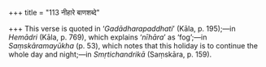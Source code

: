 +++
title = "113 नीहारे बाणशब्दे"

+++
This verse is quoted in ‘*Gadādharapaddhati*’ (Kāla, p. 195);—in
*Hemādri* (Kāla, p. 769), which explains ‘*nīhāra*’ as ‘fog’;—in
*Saṃskāramayūkha* (p. 53), which notes that this holiday is to continue
the whole day and night;—in *Smṛtichandrikā* (Saṃskāra, p. 159).


